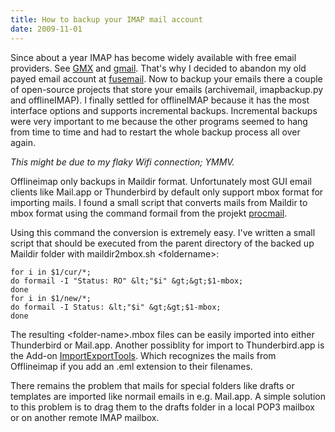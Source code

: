 ```yaml
---
title: How to backup your IMAP mail account
date: 2009-11-01
---
```

Since about a year IMAP has become widely available with free email providers. See <a href="http://mail-eu.gmx.com">GMX</a> and <a href="http://www.gmail.com">gmail</a>. That's why I decided to abandon my old payed email account at <a href="http://www.fusemail.com">fusemail</a>. Now to backup your emails there a couple of open-source projects that store your emails (archivemail, imapbackup.py and offlineIMAP). I finally settled for offlineIMAP because it has the most interface options and supports incremental backups. Incremental backups were very important to me because the other programs seemed to hang from time to time and had to restart the whole backup process all over again.

<em>This might be due to my flaky Wifi connection; YMMV.</em>

Offlineimap only backups in Maildir format. Unfortunately most GUI email clients like Mail.app or Thunderbird by default only support mbox format for importing mails. I found a small script that converts mails from Maildir to mbox format using the command formail from the projekt <a href="http://www.procmail.org/">procmail</a>.

Using this command the conversion is extremely easy. I've written a small script that should be executed from the parent directory of the backed up Maildir folder with maildir2mbox.sh &lt;foldername&gt;:

```shell script
for i in $1/cur/*;
do formail -I "Status: RO" &lt;"$i" &gt;&gt;$1-mbox;
done
for i in $1/new/*;
do formail -I Status: &lt;"$i" &gt;&gt;$1-mbox;
done
```

The resulting &lt;folder-name&gt;.mbox files can be easily imported into either Thunderbird or Mail.app. Another possiblity for import to Thunderbird.app is the Add-on <a href="http://nic-nac-project.de/~kaosmos/mboximport-en.html">ImportExportTools</a>. Which recognizes the mails from Offlineimap if you add an .eml extension to their filenames.

There remains the problem that mails for special folders like drafts or templates are imported like normail emails in e.g. Mail.app. A simple solution to this problem is to drag them to the drafts folder in a local POP3 mailbox or on another remote IMAP mailbox.
